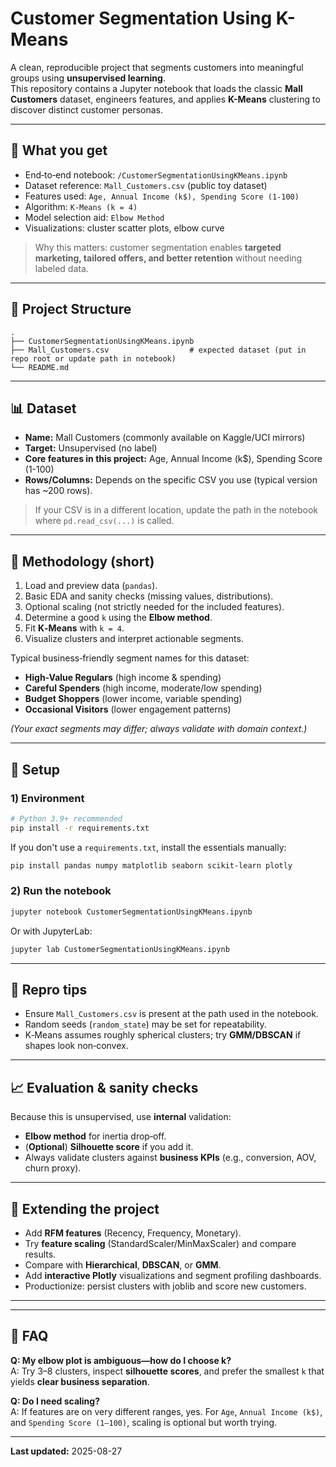 # Customer Segmentation Using K-Means

A clean, reproducible project that segments customers into meaningful groups using **unsupervised learning**.  
This repository contains a Jupyter notebook that loads the classic **Mall Customers** dataset, engineers features, and applies **K-Means** clustering to discover distinct customer personas.

---

## 🚀 What you get
- End‑to‑end notebook: `/CustomerSegmentationUsingKMeans.ipynb`
- Dataset reference: `Mall_Customers.csv` (public toy dataset)
- Features used: `Age, Annual Income (k$), Spending Score (1-100)`
- Algorithm: `K-Means (k = 4)`
- Model selection aid: `Elbow Method`
- Visualizations: cluster scatter plots, elbow curve

> Why this matters: customer segmentation enables **targeted marketing, tailored offers, and better retention** without needing labeled data.

---

## 🧱 Project Structure
```
.
├── CustomerSegmentationUsingKMeans.ipynb
├── Mall_Customers.csv                  # expected dataset (put in repo root or update path in notebook)
└── README.md
```

---

## 📊 Dataset
- **Name:** Mall Customers (commonly available on Kaggle/UCI mirrors)  
- **Target:** Unsupervised (no label)  
- **Core features in this project:** Age, Annual Income (k$), Spending Score (1-100)  
- **Rows/Columns:** Depends on the specific CSV you use (typical version has ~200 rows).

> If your CSV is in a different location, update the path in the notebook where `pd.read_csv(...)` is called.

---

## 🧪 Methodology (short)
1. Load and preview data (`pandas`).
2. Basic EDA and sanity checks (missing values, distributions).
3. Optional scaling (not strictly needed for the included features).
4. Determine a good `k` using the **Elbow method**.
5. Fit **K‑Means** with `k = 4`.
6. Visualize clusters and interpret actionable segments.

Typical business‑friendly segment names for this dataset:
- **High-Value Regulars** (high income & spending)
- **Careful Spenders** (high income, moderate/low spending)
- **Budget Shoppers** (lower income, variable spending)
- **Occasional Visitors** (lower engagement patterns)

*(Your exact segments may differ; always validate with domain context.)*

---

## 🔧 Setup
### 1) Environment
```bash
# Python 3.9+ recommended
pip install -r requirements.txt
```
If you don't use a `requirements.txt`, install the essentials manually:
```bash
pip install pandas numpy matplotlib seaborn scikit-learn plotly
```

### 2) Run the notebook
```bash
jupyter notebook CustomerSegmentationUsingKMeans.ipynb
```
Or with JupyterLab:
```bash
jupyter lab CustomerSegmentationUsingKMeans.ipynb
```

---

## 📝 Repro tips
- Ensure `Mall_Customers.csv` is present at the path used in the notebook.
- Random seeds (`random_state`) may be set for repeatability.
- K‑Means assumes roughly spherical clusters; try **GMM/DBSCAN** if shapes look non‑convex.

---

## 📈 Evaluation & sanity checks
Because this is unsupervised, use **internal** validation:
- **Elbow method** for inertia drop‑off.
- (**Optional**) **Silhouette score** if you add it.
- Always validate clusters against **business KPIs** (e.g., conversion, AOV, churn proxy).

---

## 🧩 Extending the project
- Add **RFM features** (Recency, Frequency, Monetary).
- Try **feature scaling** (StandardScaler/MinMaxScaler) and compare results.
- Compare with **Hierarchical**, **DBSCAN**, or **GMM**.
- Add **interactive Plotly** visualizations and segment profiling dashboards.
- Productionize: persist clusters with joblib and score new customers.

---


---

## 🙋 FAQ
**Q: My elbow plot is ambiguous—how do I choose k?**  
A: Try 3–8 clusters, inspect **silhouette scores**, and prefer the smallest `k` that yields **clear business separation**.

**Q: Do I need scaling?**  
A: If features are on very different ranges, yes. For `Age`, `Annual Income (k$)`, and `Spending Score (1–100)`, scaling is optional but worth trying.

---

**Last updated:** 2025-08-27
